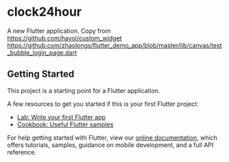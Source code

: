 # clock24hour

A new Flutter application. Copy from 
https://github.com/hayoi/custom_widget
https://github.com/zhaolongs/flutter_demo_app/blob/master/lib/canvas/test_bubble_login_page.dart

## Getting Started

This project is a starting point for a Flutter application.

A few resources to get you started if this is your first Flutter project:

- [Lab: Write your first Flutter app](https://flutter.dev/docs/get-started/codelab)
- [Cookbook: Useful Flutter samples](https://flutter.dev/docs/cookbook)

For help getting started with Flutter, view our
[online documentation](https://flutter.dev/docs), which offers tutorials,
samples, guidance on mobile development, and a full API reference.
